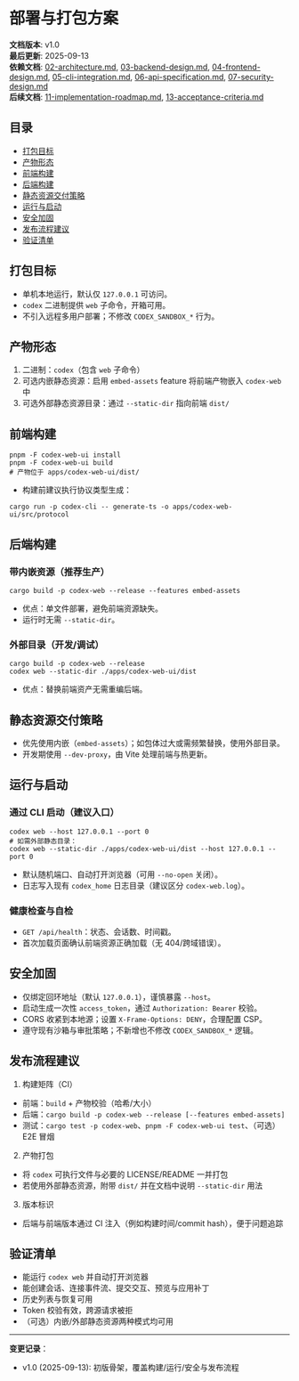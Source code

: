 # 部署与打包方案

**文档版本**: v1.0  
**最后更新**: 2025-09-13  
**依赖文档**: [02-architecture.md](02-architecture.md), [03-backend-design.md](03-backend-design.md), [04-frontend-design.md](04-frontend-design.md), [05-cli-integration.md](05-cli-integration.md), [06-api-specification.md](06-api-specification.md), [07-security-design.md](07-security-design.md)  
**后续文档**: [11-implementation-roadmap.md](11-implementation-roadmap.md), [13-acceptance-criteria.md](13-acceptance-criteria.md)

## 目录
- [打包目标](#打包目标)
- [产物形态](#产物形态)
- [前端构建](#前端构建)
- [后端构建](#后端构建)
- [静态资源交付策略](#静态资源交付策略)
- [运行与启动](#运行与启动)
- [安全加固](#安全加固)
- [发布流程建议](#发布流程建议)
- [验证清单](#验证清单)

## 打包目标

- 单机本地运行，默认仅 `127.0.0.1` 可访问。
- `codex` 二进制提供 `web` 子命令，开箱可用。
- 不引入远程多用户部署；不修改 `CODEX_SANDBOX_*` 行为。

## 产物形态

1) 二进制：`codex`（包含 `web` 子命令）
2) 可选内嵌静态资源：启用 `embed-assets` feature 将前端产物嵌入 `codex-web` 中
3) 可选外部静态资源目录：通过 `--static-dir` 指向前端 `dist/`

## 前端构建

```
pnpm -F codex-web-ui install
pnpm -F codex-web-ui build
# 产物位于 apps/codex-web-ui/dist/
```

- 构建前建议执行协议类型生成：
```
cargo run -p codex-cli -- generate-ts -o apps/codex-web-ui/src/protocol
```

## 后端构建

### 带内嵌资源（推荐生产）
```
cargo build -p codex-web --release --features embed-assets
```
- 优点：单文件部署，避免前端资源缺失。
- 运行时无需 `--static-dir`。

### 外部目录（开发/调试）
```
cargo build -p codex-web --release
codex web --static-dir ./apps/codex-web-ui/dist
```
- 优点：替换前端资产无需重编后端。

## 静态资源交付策略

- 优先使用内嵌（`embed-assets`）；如包体过大或需频繁替换，使用外部目录。
- 开发期使用 `--dev-proxy`，由 Vite 处理前端与热更新。

## 运行与启动

### 通过 CLI 启动（建议入口）
```
codex web --host 127.0.0.1 --port 0
# 如需外部静态目录：
codex web --static-dir ./apps/codex-web-ui/dist --host 127.0.0.1 --port 0
```
- 默认随机端口、自动打开浏览器（可用 `--no-open` 关闭）。
- 日志写入现有 `codex_home` 日志目录（建议区分 `codex-web.log`）。

### 健康检查与自检
- `GET /api/health`：状态、会话数、时间戳。
- 首次加载页面确认前端资源正确加载（无 404/跨域错误）。

## 安全加固

- 仅绑定回环地址（默认 `127.0.0.1`），谨慎暴露 `--host`。
- 启动生成一次性 `access_token`，通过 `Authorization: Bearer` 校验。
- CORS 收紧到本地源；设置 `X-Frame-Options: DENY`，合理配置 CSP。
- 遵守现有沙箱与审批策略；不新增也不修改 `CODEX_SANDBOX_*` 逻辑。

## 发布流程建议

1) 构建矩阵（CI）
- 前端：`build` + 产物校验（哈希/大小）
- 后端：`cargo build -p codex-web --release [--features embed-assets]`
- 测试：`cargo test -p codex-web`、`pnpm -F codex-web-ui test`、（可选）E2E 冒烟

2) 产物打包
- 将 `codex` 可执行文件与必要的 LICENSE/README 一并打包
- 若使用外部静态资源，附带 `dist/` 并在文档中说明 `--static-dir` 用法

3) 版本标识
- 后端与前端版本通过 CI 注入（例如构建时间/commit hash），便于问题追踪

## 验证清单

- 能运行 `codex web` 并自动打开浏览器
- 能创建会话、连接事件流、提交交互、预览与应用补丁
- 历史列表与恢复可用
- Token 校验有效，跨源请求被拒
- （可选）内嵌/外部静态资源两种模式均可用

---
**变更记录**：
- v1.0 (2025-09-13): 初版骨架，覆盖构建/运行/安全与发布流程

